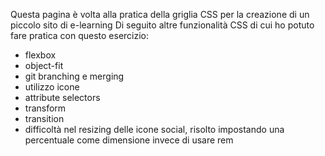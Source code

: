 
Questa pagina è volta alla pratica della griglia CSS per la creazione
di un piccolo sito di e-learning
Di seguito altre funzionalità CSS di cui ho potuto fare pratica
con questo esercizio:
- flexbox
- object-fit
- git branching e merging
- utilizzo icone
- attribute selectors
- transform
- transition
- difficoltà nel resizing delle icone social, risolto impostando una percentuale come dimensione
  invece di usare rem
  